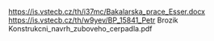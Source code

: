 https://is.vstecb.cz/th/i37mc/Bakalarska_prace_Esser.docx
https://is.vstecb.cz/th/w9yev/BP_15841_Petr Brozik Konstrukcni_navrh_zuboveho_cerpadla.pdf
